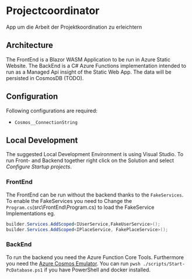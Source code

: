 # Projectcoordinator

App um die Arbeit der Projektkoordination zu erleichtern

## Architecture

The FrontEnd is a Blazor WASM Application to be run in Azure Static Website. The BackEnd is a C# Azure Functions implementation intended to run as a Managed Api insight of the Static Web App. The data will be persisted in CosmosDB (TODO).

## Configuration

Following configurations are required:

- `Cosmos__ConnectionString`

## Local Development

The suggested Local Development Environment is using Visual Studio. To run Front- and Backend together right click on the Solution and select *Configure Startup projects*.

### FrontEnd

The FrontEnd can be run without the backend thanks to the `FakeServices`. To enable the FakeServices you need to Change the `Program.cs`(src\FrontEnd\Program.cs) to load the FakeService Implementations eg.

```C#
builder.Services.AddScoped<IUserService,FakeUserService>();
builder.Services.AddScoped<IPlaceService, FakePlaceService>();
```

### BackEnd

To run the backend you need the Azure Function Core Tools. Furthermore you need the [Azure Cosmos Emulator](https://learn.microsoft.com/en-us/azure/cosmos-db/how-to-develop-emulator?tabs=docker-windows%2Ccsharp&pivots=api-nosql). You can run `pwsh ./scripts/Start-PcDatabase.ps1` if you have PowerShell and docker installed.
